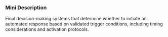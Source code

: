### Mini Description

Final decision-making systems that determine whether to initiate an automated response based on validated trigger conditions, including timing considerations and activation protocols.
